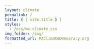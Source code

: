 ```yaml
---
layout: climate
permalink: /
title: { { site.title } }
styles:
  - /css/ma-climate.css
img_folder: /img/
formatted_url: MAClimateDemocracy.org
---
```


